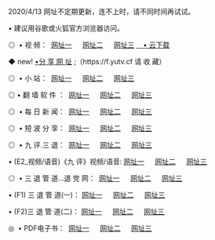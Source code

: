 <p>2020/4/13 网址不定期更新，连不上时，请不同时间再试试。
<p>• 建议用谷歌或火狐官方浏览器访问。
<p>◎  • 视 频： 
<a href="http://mms.proyectolanuevatierra.com/" target="_blank">网址一</a> 　 
<a href="http://mii.proyectolanuevatierra.com/" target="_blank">网址二</a> 　 
<a href="http://mii.proyectolanuevatierra.com/b.html" target="_blank">网址三</a>  
<a href="https://yadi.sk/d/d0sUeAOpal3njw" target="_blank">　• 云下载 </a></p>
<p>◆ new! <a href="http://mkh.proyectolanuevatierra.com/a.html">•分 享 网 址</a> ;（https://f.yutv.cf 请 收 藏） </p>
<p>◎ </span>  •  小 站：  
<a href="http://mms.proyectolanuevatierra.com/f.html" target="_blank">网址一</a> 　 
<a href="http://mii.proyectolanuevatierra.com/h.html" target="_blank">网址二</a> 　 
<a href="http://mii.proyectolanuevatierra.com/k/" target="_blank">网址三</a></p>
<p>◎  • 翻 墙 软 件 ：  
<a href="http://mms.proyectolanuevatierra.com/ff/" target="_blank">网址一</a> 　 
<a href="http://mii.proyectolanuevatierra.com/s/read/a1_nd.html" target="_blank">网址二</a> 　 
<a href="http://mii.proyectolanuevatierra.com/ff/index.html" target="_blank">网址三</a></p>
<p>◎ </span>  • 每 日 新 闻：  
<a href="http://mms.proyectolanuevatierra.com/day/" target="_blank">网址一</a> 　 
<a href="http://mii.proyectolanuevatierra.com/day/" target="_blank">网址二</a> 　 
<a href="http://mii.proyectolanuevatierra.com/day/index.html" target="_blank">网址三</a></p>
<p>◎ </span>  • 短 波 分 享：  
<a href="http://mms.proyectolanuevatierra.com/h/" target="_blank">网址一</a> 　 
<a href="http://mii.proyectolanuevatierra.com/h/" target="_blank">网址二</a> 　 
<a href="http://mii.proyectolanuevatierra.com/h/index.html" target="_blank">网址三</a></p>
<p>◎   • 九 评.三 退：  
<a href="http://mms.proyectolanuevatierra.com/t/" target="_blank">网址一</a> 　 
<a href="http://mii.proyectolanuevatierra.comli/v2/index.html" target="_blank">网址二</a> 　 
<a href="http://mii.proyectolanuevatierra.com/tt/index.html" target="_blank">网址三</a> 　</p>
<p>  • (E2_视频/语音)《九 评》视频/语音: 
<a href="http://mii.proyectolanuevatierra.com/7738.html" target="_blank">网址一</a> 　 
<a href="http://mii.proyectolanuevatierra.com/7614.html" target="_blank">网址二</a> 　 
<a href="http://mii.proyectolanuevatierra.com/7633.html" target="_blank">网址三</a></p>
<p>◎   • 三 退 管 道...退 党 网：  
<a href="http://mms.proyectolanuevatierra.com/go/td1.html" target="_blank">网址一</a> 　 
<a href="http://mii.proyectolanuevatierra.com/go/td2.html" target="_blank">网址二</a> 　 
<a href="http://mii.proyectolanuevatierra.com/go/td3.html" target="_blank">网址三</a></p>
<p>  • (F1) 三 退 管 道(一)： 
<a href="http://mms.proyectolanuevatierra.com/dd/" target="_blank">网址一</a> 　 
<a href="http://mii.proyectolanuevatierra.com/s/read/a1_tdx.html" target="_blank">网址二</a> 　 
<a href="http://mii.proyectolanuevatierra.com/dd/" target="_blank">网址三</a></p>
<p>  • (F2)三 退 管 道(二)： 
<a href="http://mii.proyectolanuevatierra.com/d/" target="_blank">网址一</a> 　 
<a href="http://mms.proyectolanuevatierra.com/d/index.html" target="_blank">网址二</a> 　 
<a href="http://mii.proyectolanuevatierra.com/d/" target="_blank">网址三</a></p>
<p>◎   • PDF电子书：  
<a href="http://mms.proyectolanuevatierra.com/p/" target="_blank">网址一</a> 　 
<a href="http://mii.proyectolanuevatierra.com/p/index.html" target="_blank">网址二</a> 　 
<a href="http://mii.proyectolanuevatierra.com/p/" target="_blank">网址三</a></p>
